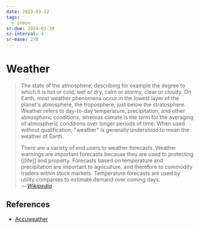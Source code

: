 ```yaml
---
date: 2023-03-12
tags:
  - inbox
sr-due: 2024-01-30
sr-interval: 4
sr-ease: 270
---
```


# Weather

> The state of the atmosphere, describing for example the degree to which it is
> hot or cold, wet or dry, calm or stormy, clear or cloudy. On Earth, most
> weather phenomena occur in the lowest layer of the planet's atmosphere, the
> troposphere, just below the stratosphere. Weather refers to day-to-day
> temperature, precipitation, and other atmospheric conditions, whereas climate
> is the term for the averaging of atmospheric conditions over longer periods of
> time. When used without qualification, "weather" is generally understood to
> mean the weather of Earth.
>
> There are a variety of end users to weather forecasts. Weather warnings are
> important forecasts because they are used to protecting [[life]] and property.
> Forecasts based on temperature and precipitation are important to agriculture,
> and therefore to commodity traders within stock markets. Temperature forecasts
> are used by utility companies to estimate demand over coming days.\
> — <cite>[Wikipedia](https://en.wikipedia.org/wiki/Weather)</cite>

## References

- [Accuweather](http://www.accuweather.com/)

